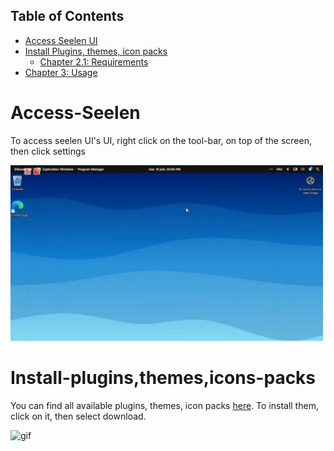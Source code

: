 ## Table of Contents

- [Access Seelen UI](#Access-Seelen)
- [Install Plugins, themes, icon packs](#Install-plugins,themes,icons-packs)
  - [Chapter 2.1: Requirements](#chapter-21-requirements)
- [Chapter 3: Usage](#chapter-3-usage)


# Access-Seelen
To access seelen UI's UI, right click on the tool-bar, on top of the screen, then click settings

<p>
  <img src="screenshots/access-settings.gif" alt="gif" width="500"/>
</p>

# Install-plugins,themes,icons-packs
You can find all available plugins, themes, icon packs [here](https://seelen.io/fr/resources).
To install them, click on it, then select download. 
<p>
  <img src="screenshots/install-plugin.gif" alt="gif" width="500"/>
</p>
